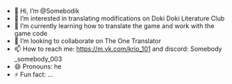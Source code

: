 - 👋 Hi, I’m @Somebodik
- 👀 I’m interested in translating modifications on Doki Doki Literature Club
- 🌱 I’m currently learning how to translate the game and work with the game code
- 💞️ I’m looking to collaborate on The One Translator
- 📫 How to reach me: https://m.vk.com/krio_101  and discord: Somebody _somebody_003
- 😄 Pronouns: he
- ⚡ Fun fact: ...

<!---
Somebodik/Somebodik is a ✨ special ✨ repository because its `README.md` (this file) appears on your GitHub profile.
You can click the Preview link to take a look at your changes.
--->
